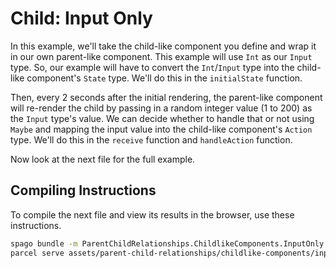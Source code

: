 # Child: Input Only

In this example, we'll take the child-like component you define and wrap it in our own parent-like component. This example will use `Int` as our `Input` type. So, our example will have to convert the `Int`/`Input` type into the child-like component's `State` type. We'll do this in the `initialState` function.

Then, every 2 seconds after the initial rendering, the parent-like component will re-render the child by passing in a random integer value (1 to 200) as the `Input` type's value. We can decide whether to handle that or not using `Maybe` and mapping the input value into the child-like component's `Action` type. We'll do this in the `receive` function and `handleAction` function.

Now look at the next file for the full example.

## Compiling Instructions

To compile the next file and view its results in the browser, use these instructions.

```bash
spago bundle -m ParentChildRelationships.ChildlikeComponents.InputOnly -t assets/parent-child-relationships/childlike-components/input-only.js
parcel serve assets/parent-child-relationships/childlike-components/input-only.html -o child-input-only--parcelified.html --open
```

